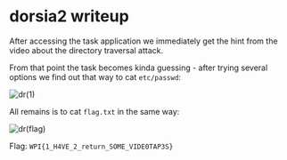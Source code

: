 # dorsia2 writeup

After accessing the task application we immediately get the hint from the video about the directory traversal attack.

From that point the task becomes kinda guessing - after trying several options we find out that way to cat `etc/passwd`:

![dr(1)](https://user-images.githubusercontent.com/57829161/79734024-b77dcb00-82fe-11ea-848c-ab7aa107c05d.png)

All remains is to cat `flag.txt` in the same way:

![dr(flag)](https://user-images.githubusercontent.com/57829161/79734045-bea4d900-82fe-11ea-8f66-9f343ffd992a.png)

Flag: `WPI{1_H4VE_2_return_SOME_VIDE0TAP3S}`
